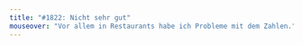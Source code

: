 ```yaml
---
title: "#1822: Nicht sehr gut"
mouseover: "Vor allem in Restaurants habe ich Probleme mit dem Zahlen."
---
```

